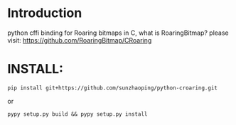 # Introduction

python cffi binding for Roaring bitmaps in C, what is RoaringBitmap? 
please visit: https://github.com/RoaringBitmap/CRoaring

# INSTALL:
```
pip install git+https://github.com/sunzhaoping/python-croaring.git
```
or
```
pypy setup.py build && pypy setup.py install
```
